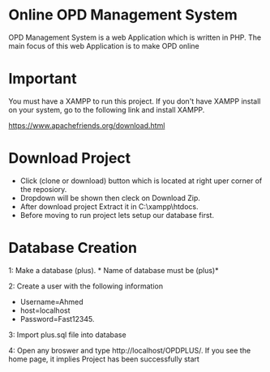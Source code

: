 # Online OPD Management System
OPD Management System is a web Application which is written in PHP. The main focus of this web Application is to make OPD online 

# Important 
You must have a XAMPP to run this project.
If you don't have XAMPP install on your system, go to the following link and install XAMPP.

https://www.apachefriends.org/download.html

# Download Project
* Click (clone or download) button which is located at right uper corner of the reposiory.
* Dropdown will be shown then cleck on Download Zip.
* After download project Extract it in C:\xampp\htdocs.
* Before moving to run project lets setup our database first.

# Database Creation
1: Make a database (plus). * Name of database must be (plus)*                                                                            

2: Create a user with the following information
  * Username=Ahmed
  * host=localhost
  * Password=Fast12345.
  
3: Import plus.sql file into database

4: Open any broswer and type http://localhost/OPDPLUS/. If you see the home page, it implies Project has been successfully start



